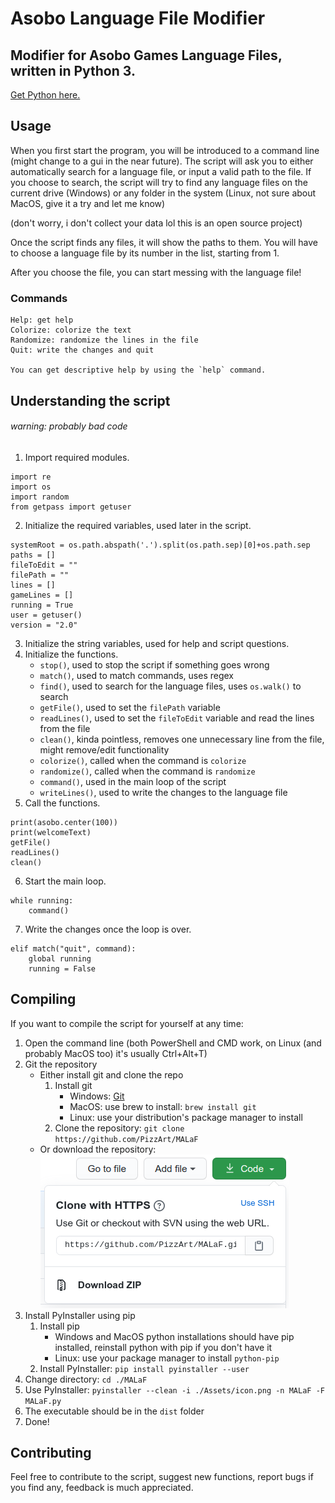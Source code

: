# Asobo Language File Modifier
## Modifier for Asobo Games Language Files, written in Python 3.
[Get Python here.](https://www.python.org)

## Usage
When you first start the program, you will be introduced to a command line (might change to a gui in the near future). The script will ask you to either automatically search for a language file, or input a valid path to the file. If you choose to search, the script will try to find any language files on the current drive (Windows) or any folder in the system (Linux, not sure about MacOS, give it a try and let me know)

(don't worry, i don't collect your data lol this is an open source project)

Once the script finds any files, it will show the paths to them. You will have to choose a language file by its number in the list, starting from 1.

After you choose the file, you can start messing with the language file!

### Commands
```
Help: get help
Colorize: colorize the text
Randomize: randomize the lines in the file
Quit: write the changes and quit

You can get descriptive help by using the `help` command.
```

## Understanding the script

###### warning: probably bad code

1. Import required modules.
```
import re
import os
import random
from getpass import getuser
```
2. Initialize the required variables, used later in the script.
```
systemRoot = os.path.abspath('.').split(os.path.sep)[0]+os.path.sep
paths = []
fileToEdit = ""
filePath = ""
lines = []
gameLines = []
running = True
user = getuser()
version = "2.0"
```
3. Initialize the string variables, used for help and script questions.
4. Initialize the functions.
    * `stop()`, used to stop the script if something goes wrong
    * `match()`, used to match commands, uses regex
    * `find()`, used to search for the language files, uses `os.walk()` to search
    * `getFile()`, used to set the `filePath` variable
    * `readLines()`, used to set the `fileToEdit` variable and read the lines from the file
    * `clean()`, kinda pointless, removes one unnecessary line from the file, might remove/edit functionality
    * `colorize()`, called when the command is `colorize`
    * `randomize()`, called when the command is `randomize`
    * `command()`, used in the main loop of the script
    * `writeLines()`, used to write the changes to the language file
5. Call the functions.
```
print(asobo.center(100))
print(welcomeText)
getFile()
readLines()
clean()
```
6. Start the main loop.
```
while running:
    command()
```
7. Write the changes once the loop is over.
```
elif match("quit", command):
    global running
    running = False
```
## Compiling
If you want to compile the script for yourself at any time:
1. Open the command line (both PowerShell and CMD work, on Linux (and probably MacOS too) it's usually Ctrl+Alt+T)
2. Git the repository
    * Either install git and clone the repo
        1. Install git
            * Windows: [Git](https://git-scm.com/download/win)
            * MacOS: use brew to install: `brew install git`
            * Linux: use your distribution's package manager to install
        2. Clone the repository: `git clone https://github.com/PizzArt/MALaF`
    * Or download the repository: ![Download ZIP image](/Assets/download_zip.png)
3. Install PyInstaller using pip
    1. Install pip
        * Windows and MacOS python installations should have pip installed, reinstall python with pip if you don't have it
        * Linux: use your package manager to install `python-pip`
    2. Install PyInstaller: `pip install pyinstaller --user`
4. Change directory: `cd ./MALaF`
5. Use PyInstaller: `pyinstaller --clean -i ./Assets/icon.png -n MALaF -F MALaF.py`
6. The executable should be in the `dist` folder
7. Done!
## Contributing
Feel free to contribute to the script, suggest new functions, report bugs if you find any, feedback is much appreciated.